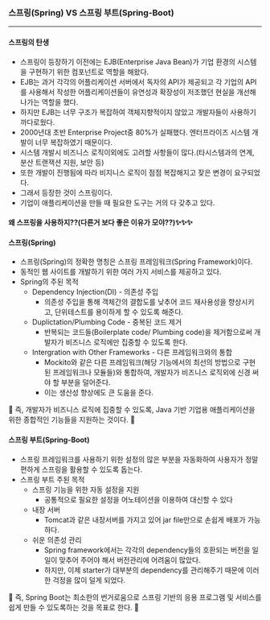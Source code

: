 ### 스프링(Spring) VS 스프링 부트(Spring-Boot)
---
#### 스프링의 탄생
+ 스프링이 등장하기 이전에는 EJB(Enterprise Java Bean)가 기업 환경의 시스템을 구현하기 위한 컴포넌트로 역할을 해왔다.
+ EJB는 과거 각각의 어플리케이션 서버에서 독자의 API가 제공되고 각 기업의 API를 사용해서 작성한 어플리케이션들이 유연성과 확장성이 저조했던 현실을 개선해나가는 역할을 했다.
+ 하지만 EJB는 너무 구조가 복잡하여 객체지향적이지 않았고 개발자들이 사용하기 까다로웠다.
+ 2000년대 초반 Enterprise Project중 80%가 실패했다. 엔터프라이즈 시스템 개발이 너무 복잡하였기 때문이다.
+ 시스템 개발시 비즈니스 로직이외에도 고려할 사항들이 많다.(타시스템과의 연계, 분산 트랜잭션 지원, 보안 등) 
+ 또한 개발이 진행됨에 따라 비지니스 로직이 점점 복잡해지고 잦은 변경이 요구되었다.
+ 그래서 등장한 것이 스프링이다.
+ 기업이 애플리케이션을 만들 때 필요한 도구는 거의 다 갖추고 있다.

#### 왜 스프링을 사용하지??(다른거 보다 좋은 이유가 모야??)✨✨✨




#### 스프링(Spring)
+ 스프링(Spring)의 정확한 명칭은 스프링 프레임워크(Spring Framework)이다.
+ 동적인 웹 사이트를 개발하기 위한 여러 가지 서비스를 제공하고 있다.
+ Spring의 주된 목적
  + Dependency Injection(DI) - 의존성 주입
    + 의존성 주입을 통해 객체간의 결합도를 낮추어 코드 재사용성을 향상시키고, 단위테스트를 용이하게 할 수 있도록 해준다.
  + Duplictation/Plumbing Code - 중복된 코드 제거
    + 반복되는 코드들(Boilerplate code/ Plumbing code)을 제거함으로써 개발자가 비즈니스 로직에만 집중할 수 있도록 한다.
  + Intergration with Other Frameworks - 다른 프레임워크와의 통합
    + Mockito와 같은 다른 프레임워크(해당 기능에서의 최선의 방법으로 구현된 프레임워크나 모듈들)와 통합하여, 개발자가 비즈니스 로직외에 신경 써야 할 부분을 덜어준다.
    + 이는 생산성 향상에도 큰 도움을 준다.  


🧡 즉, 개발자가 비즈니스 로직에 집중할 수 있도록, Java 기반 기업용 애플리케이션을 위한 종합적인 기능들을 지원하는 것이다. 🧡  

#### 스프링 부트(Spring-Boot) 
+ 스프링 프레임워크를 사용하기 위한 설정의 많은 부분을 자동화하여 사용자가 정말 편하게 스프링을 활용할 수 있도록 돕는다.
+ 스프링 부트 주된 목적 
  + 스프링 기능을 위한 자동 설정을 지원
    + 공통적으로 필요한 설정을 어노테이션을 이용하여 대신할 수 있다
  + 내장 서버
    + Tomcat과 같은 내장서버를 가지고 있어 jar file만으로 손쉽게 배포가 가능하다.
  + 쉬운 의존성 관리
    + Spring framework에서는 각각의 dependency들의 호환되는 버전을 일일이 맞추어 주어야 해서 버전관리에 어려움이 많았다. 
    + 하지만, 이제 starter가 대부분의 dependency를 관리해주기 때문에 이러한 걱정을 많이 덜게 되었다.



🧡 즉, Spring Boot는 최소한의 번거로움으로 스프링 기반의 응용 프로그램 및 서비스를 쉽게 만들 수 있도록하는 것을 목표로 한다. 🧡  


